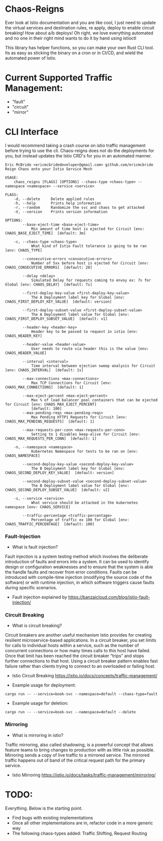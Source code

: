 # Chaos-Reigns
Ever look at Istio documentation and you are like cool, I just need to update the virtual services and destination rules, re apply, deploy to enable circuit breaking!  How about a/b deploys! Oh right, we love everything automated and no one in their right mind wants to do it by hand using istioctl  

This library has helper functions, so you can make your own Rust CLI tool.  Its as easy as sticking the binary on a cron or in CI/CD, and wield the automated power of Istio.  

# Current Supported Traffic Management:
- "fault"
- "circuit"
- "mirror"

# CLI Interface
I would recommend taking a crash course on istio traffic management before trying to use the cli.
Chaos-reigns does not do the deployments for you, but instead updates the Istio CRD's for you in an
automated manner.
```
Eric McBride <ericmcbridedeveloper@gmail.com> github.com/ericmcbride
Reign Chaos onto your Istio Service Mesh

USAGE:
    chaos_reigns [FLAGS] [OPTIONS] --chaos-type <chaos-type> --namespace <namespace> --service <service>

FLAGS:
    -d, --delete     Delete applied rules
    -h, --help       Prints help information
    -r, --random     Randomize the svc and chaos to get attacked
    -V, --version    Prints version information

OPTIONS:
        --base-eject-time <base-eject-time>
            Min amount of time host is ejected for Circuit [env: CHAOS_BASE_EJECT_TIME]  [default: 3m]

    -c, --chaos-type <chaos-type>
            What kind of Istio Fault tolerance is going to be ran [env: CHAOS_TYPE]

        --consecutive-errors <consecutive-errors>
            Number of 5xx before host is ejected for Circuit [env: CHAOS_CONSECUTIVE_ERRORS]  [default: 20]

        --delay <delay>
            Simulated Delay for requests coming to envoy ex: 7s for Global [env: CHAOS_DELAY]  [default: 7s]

        --first-deploy-key-value <first-deploy-key-value>
            The A Deployment label key for Global [env: CHAOS_FIRST_DEPLOY_KEY_VALUE]  [default: version]

        --first-deploy-subset-value <first-deploy-subset-value>
            The A Deployment label value for Global [env: CHAOS_FIRST_DEPLOY_SUBSET_VALUE]  [default: v1]

        --header-key <header-key>
            Header key to be passed to request in istio [env: CHAOS_HEADER_KEY]

        --header-value <header-value>
            User needs to route via header this is the value [env: CHAOS_HEADER_VALUE]

        --interval <interval>
            Time interval between ejection sweep analysis for Circuit [env: CHAOS_INTERVAL]  [default: 1s]

        --max-connections <max-connections>
            Max TCP Connections for Circuit [env: CHAOS_MAX_CONNECTIONS]  [default: 1]

        --max-eject-percent <max-eject-percent>
            Max % of load balancer pool containers that can be ejected for Circuit [env: CHAOS_MAX_EJECT_PERCENT]
            [default: 100]
        --max-pending-reqs <max-pending-reqs>
            Max Pending HTTP1 Requests for Circuit [env: CHAOS_MAX_PENDING_REQUESTS]  [default: 1]

        --max-requests-per-conn <max-requests-per-conn>
            Setting to 1 disables keep-alive for Circuit [env: CHAOS_MAX_REQUESTS_PER_CONN]  [default: 1]

    -n, --namespace <namespace>
            Kubernetes Namespace for tests to be ran on [env: CHAOS_NAMESPACE]

        --second-deploy-key-value <second-deploy-key-value>
            The B Deployment label key for Global [env: CHAOS_SECOND_DEPLOY_KEY_VALUE]  [default: version]

        --second-deploy-subset-value <second-deploy-subset-value>
            The B Deployment label value for Global [env: CHAOS_SECOND_DEPLOY_SUBSET_VALUE]  [default: v2]

    -s, --service <service>
            What service should be attacked in the kubernetes namespace [env: CHAOS_SERVICE]

        --traffic-percentage <traffic-percentage>
            Percentage of traffic ex 100 for Global [env: CHAOS_TRAFFIC_PERCENTAGE]  [default: 100]
```

### Fault-Injection
- What is fault injection? 

Fault injection is a system testing method which involves the deliberate introduction of faults and errors into
a system. It can be used to identify design or configuration weaknesses and to ensure that the system 
is able the handle faults and recover from error conditions. Faults can be introduced with compile-time 
injection (modifying the source code of the software) or with runtime injection, in which software triggers 
cause faults during specific scenarios.
  
  - Fault injection explained by https://banzaicloud.com/blog/istio-fault-injection/

### Circuit Breaking
- What is circuit breaking?

Circuit breakers are another useful mechanism Istio provides for creating resilient microservice-based
applications. In a circuit breaker, you set limits for calls to individual hosts within a service, 
such as the number of concurrent connections or how many times calls to this host have failed. 
Once that limit has been reached the circuit breaker “trips” and stops further connections to that
host. Using a circuit breaker pattern enables fast failure rather than clients trying to connect 
to an overloaded or failing host.
 
 - Istio Circuit Breaking https://istio.io/docs/concepts/traffic-management/


- Example usage for deployment:
```
cargo run -- --service=book-svc --namespace=default --chaos-type=fault
```

- Example usage for deletion:
```
cargo run -- --service=book-svc --namespace=default --delete
```

### Mirroring
- What is mirroring in istio?

Traffic mirroring, also called shadowing, is a powerful concept that allows feature teams to bring 
changes to production with as little risk as possible. Mirroring sends a copy of live traffic
to a mirrored service. The mirrored traffic happens out of band of the critical request path 
for the primary service.

- Istio Mirroring https://istio.io/docs/tasks/traffic-management/mirroring/

# TODO:
Everything.  Below is the starting point.
- Find bugs with existing implementations
- Once all other implementations are in, refactor code in a more generic way
- The following chaos-types added: Traffic Shifting, Request Routing
